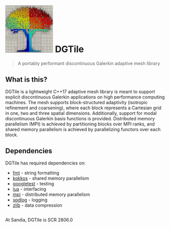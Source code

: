 # <img src="logo.png" width="150"> DGTile
> A portably performant discontinuous Galerkin adaptive mesh library

## What is this?

DGTile is a lightweight C++17 adaptive mesh library is meant to support
explicit discontinuous Galerkin applications on high performance computing
machines. The mesh supports block-structured adaptivity (isotropic refinement
and coarsening), where each block represents a Cartesian grid in one, two and
three spatial dimensions. Additionally, support for modal discontinuous
Galerkin basis functions is provided. Distributed memory parallelism (MPI) is
achieved by partitioning blocks over MPI ranks, and shared memory parallelism
is achieved by parallelizing functors over each block.

## Dependencies

DGTile has required dependencies on:

  * [fmt](https://github.com/fmtlib/fmt) - string formatting
  * [kokkos](https://github.com/kokkos/kokkos) - shared memory parallelism
  * [googletest](https://github.com/google/googletest) - testing
  * [lua](https://gitlab.com/codelibre/lua/lua-cmake) - interfacing
  * [mpi](https://www.open-mpi.org/) - distributed memory parallelism
  * [spdlog](https://github.com/gabime/spdlog) - logging
  * [zlib](https://github.com/zlib-ng/zlib-ng) - data compression

##

At Sandia, DGTile is SCR 2806.0

